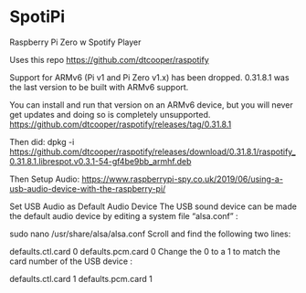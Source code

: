 # SpotiPi
Raspberry Pi Zero w Spotify Player


Uses this repo
https://github.com/dtcooper/raspotify

Support for ARMv6 (Pi v1 and Pi Zero v1.x) has been dropped.
0.31.8.1 was the last version to be built with ARMv6 support.

You can install and run that version on an ARMv6 device, but you will never get updates and doing so is completely unsupported.
https://github.com/dtcooper/raspotify/releases/tag/0.31.8.1

Then did:
dpkg -i https://github.com/dtcooper/raspotify/releases/download/0.31.8.1/raspotify_0.31.8.1.librespot.v0.3.1-54-gf4be9bb_armhf.deb

Then Setup Audio:
https://www.raspberrypi-spy.co.uk/2019/06/using-a-usb-audio-device-with-the-raspberry-pi/

Set USB Audio as Default Audio Device
The USB sound device can be made the default audio device by editing a system file “alsa.conf” :

sudo nano /usr/share/alsa/alsa.conf
Scroll and find the following two lines:

defaults.ctl.card 0
defaults.pcm.card 0
Change the 0 to a 1 to match the card number of the USB device :

defaults.ctl.card 1
defaults.pcm.card 1


